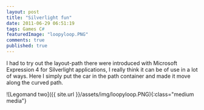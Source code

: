 ```yaml
---
layout: post
title: "Silverlight fun"
date: 2011-06-29 06:51:19
tags: Games C#
featuredImage: "loopyloop.PNG"
comments: true
published: true
---
```


I had to try out the layout-path there were introduced with Microsoft Expression 4 for Silverlight applications, I really think it can be of use in a lot of ways. Here I simply put the car in the path container and made it move along the curved path.

![Legomand two]({{ site.url }}/assets/img/loopyloop.PNG){:class="medium media"}